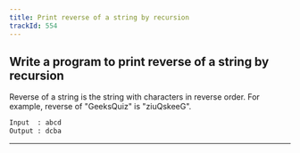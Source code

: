 ```yaml
---
title: Print reverse of a string by recursion
trackId: 554
---
```


## Write a program to print reverse of a string by recursion

Reverse of a string is the string with characters in reverse order. For example, reverse of "GeeksQuiz" is "ziuQskeeG".

```txt
Input  : abcd
Output : dcba
```

---
